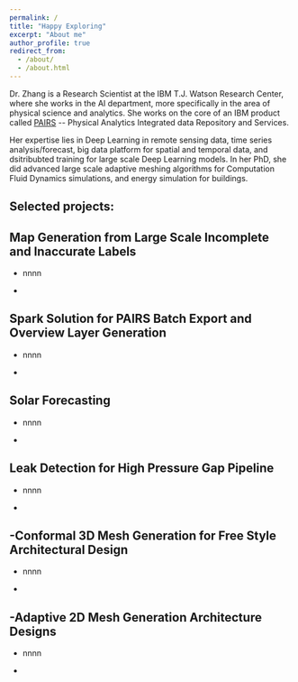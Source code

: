```yaml
---
permalink: /
title: "Happy Exploring"
excerpt: "About me"
author_profile: true
redirect_from: 
  - /about/
  - /about.html
---
```

Dr. Zhang is a Research Scientist at the IBM T.J. Watson Research Center, where she works in the AI department, more specifically in the area of physical science and analytics. She works on the core of an IBM product called [PAIRS](https://www.ibm.com/us-en/marketplace/geospatial-big-data-analytics) -- Physical Analytics Integrated data Repository and Services.

Her expertise lies in Deep Learning in remote sensing data, time series analysis/forecast, big data platform for spatial and temporal data, and dsitribubted training for large scale Deep Learning models. In her PhD, she did advanced large scale adaptive meshing algorithms for Computation Fluid Dynamics simulations, and energy simulation for buildings.


Selected projects:
---------------


Map Generation from Large Scale Incomplete and Inaccurate Labels
---------------

- nnnn

-

Spark Solution for PAIRS Batch Export and Overview Layer Generation 
---------------

- nnnn

-

Solar Forecasting
---------------

- nnnn

-

Leak Detection for High Pressure Gap Pipeline
---------------

- nnnn

-


-Conformal 3D Mesh Generation for Free Style Architectural Design
---------------

- nnnn

-

-Adaptive 2D Mesh Generation Architecture Designs
---------------


- nnnn

-
